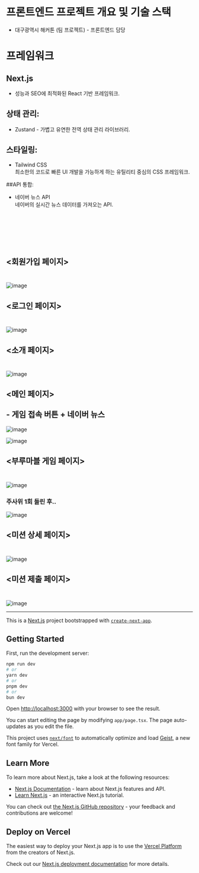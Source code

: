 # 프론트엔드 프로젝트 개요 및 기술 스택
- 대구광역시 해커톤 (팀 프로젝트) - 프론트엔드 담당

# 프레임워크

## Next.js 
- 성능과 SEO에 최적화된 React 기반 프레임워크.

## 상태 관리:
- Zustand - 가볍고 유연한 전역 상태 관리 라이브러리.

## 스타일링:
- Tailwind CSS  <br/>
최소한의 코드로 빠른 UI 개발을 가능하게 하는 유틸리티 중심의 CSS 프레임워크.

##API 통합:
- 네이버 뉴스 API  <br/>
네이버의 실시간 뉴스 데이터를 가져오는 API.

  
<br/>
<br/>
<br/>
<br/>
<br/>

## <회원가입 페이지> <br/> <br/>
![image](https://github.com/user-attachments/assets/4b7b522e-40c3-4624-b665-b65d45eaaf84)



## <로그인 페이지> <br/> <br/>
![image](https://github.com/user-attachments/assets/3c4884fc-89fe-4372-be56-fa2e20aee1c9)


## <소개 페이지> <br/> <br/>
![image](https://github.com/user-attachments/assets/85a0ecc1-ace1-4e63-a684-5e923251698d)


## <메인 페이지> <br/> <br/>  - 게임 접속 버튼 + 네이버 뉴스  
![image](https://github.com/user-attachments/assets/2728c4b8-1598-4daf-a1d3-c7550300d812)

![image](https://github.com/user-attachments/assets/592c4468-c972-4cee-b7df-12ef3f74e42a)




## <부루마블 게임 페이지> <br/> <br/> 
![image](https://github.com/user-attachments/assets/893da91f-9002-4685-9196-b9b3086726e6)


### 주사위 1회 돌린 후..

![image](https://github.com/user-attachments/assets/1d2f5910-d508-4807-a82a-ed11b7a7560d)



## <미션 상세 페이지>  <br/> <br/> 

![image](https://github.com/user-attachments/assets/c2da04c1-ca7e-4fd4-9e6d-96c2eac8384a)



## <미션 제출 페이지> <br/> <br/> 

![image](https://github.com/user-attachments/assets/b81ceb0b-ca4e-4e3c-a1f5-732c14156a31)













***

This is a [Next.js](https://nextjs.org) project bootstrapped with [`create-next-app`](https://nextjs.org/docs/app/api-reference/cli/create-next-app).

## Getting Started

First, run the development server:

```bash
npm run dev
# or
yarn dev
# or
pnpm dev
# or
bun dev
```

Open [http://localhost:3000](http://localhost:3000) with your browser to see the result.

You can start editing the page by modifying `app/page.tsx`. The page auto-updates as you edit the file.

This project uses [`next/font`](https://nextjs.org/docs/app/building-your-application/optimizing/fonts) to automatically optimize and load [Geist](https://vercel.com/font), a new font family for Vercel.

## Learn More

To learn more about Next.js, take a look at the following resources:

- [Next.js Documentation](https://nextjs.org/docs) - learn about Next.js features and API.
- [Learn Next.js](https://nextjs.org/learn) - an interactive Next.js tutorial.

You can check out [the Next.js GitHub repository](https://github.com/vercel/next.js) - your feedback and contributions are welcome!

## Deploy on Vercel

The easiest way to deploy your Next.js app is to use the [Vercel Platform](https://vercel.com/new?utm_medium=default-template&filter=next.js&utm_source=create-next-app&utm_campaign=create-next-app-readme) from the creators of Next.js.

Check out our [Next.js deployment documentation](https://nextjs.org/docs/app/building-your-application/deploying) for more details.
